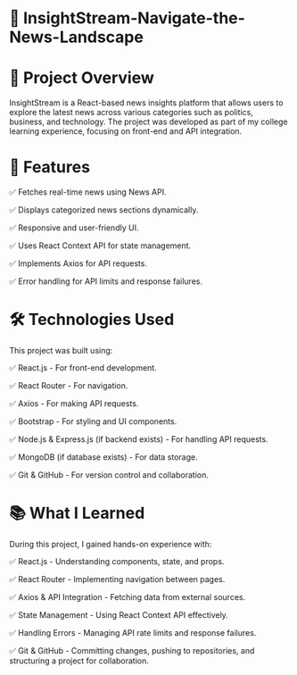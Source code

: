 # 📌 InsightStream-Navigate-the-News-Landscape

# 📝 Project Overview

InsightStream is a React-based news insights platform that allows users to explore the latest news across various categories such as politics, business, and technology. The project was developed as part of my college learning experience, focusing on front-end and API integration.

# 🚀 Features

✅ Fetches real-time news using News API.

✅ Displays categorized news sections dynamically.

✅ Responsive and user-friendly UI.

✅ Uses React Context API for state management.

✅ Implements Axios for API requests.

✅ Error handling for API limits and response failures.


# 🛠 Technologies Used

This project was built using:

✅ React.js - For front-end development.

✅ React Router - For navigation.

✅ Axios - For making API requests.

✅ Bootstrap - For styling and UI components.

✅ Node.js & Express.js (if backend exists) - For handling API requests.

✅ MongoDB (if database exists) - For data storage.

✅ Git & GitHub - For version control and collaboration.


# 📚 What I Learned

During this project, I gained hands-on experience with:

✅ React.js - Understanding components, state, and props.

✅ React Router - Implementing navigation between pages.

✅ Axios & API Integration - Fetching data from external sources.

✅ State Management - Using React Context API effectively.

✅ Handling Errors - Managing API rate limits and response failures.

✅ Git & GitHub - Committing changes, pushing to repositories, and structuring a project for collaboration.




